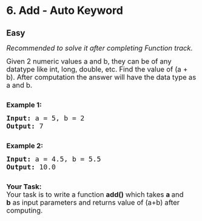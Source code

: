 # 6. Add - Auto Keyword
## Easy 
<div class="problem-statement">
                <p></p><p><em><span style="font-size:18px">Recommended to solve it after completing Function track.</span></em></p>

<p><span style="font-size:18px">Given 2 numeric values a&nbsp;and b, they can be of any datatype like int, long, double, etc. Find the value of (a + b). After computation the answer will have the data type as a and b.</span></p>

<p><br>
<span style="font-size:18px"><strong>Example 1:</strong></span></p>

<pre><span style="font-size:18px"><strong>Input:</strong> a = 5, b = 2
<strong>Output:</strong> 7</span></pre>

<p><br>
<span style="font-size:18px"><strong>Example 2:</strong></span></p>

<pre><span style="font-size:18px"><strong>Input:</strong> a = 4.5, b = 5.5
<strong>Output:</strong> 10.0
</span></pre>

<p><br>
<span style="font-size:18px"><strong>Your Task:</strong><br>
Your task is to write a&nbsp;function <strong>add()</strong> which takes <strong>a&nbsp;</strong>and <strong>b</strong>&nbsp;as input parameters and returns value&nbsp;of (a+b)&nbsp;after computing.&nbsp;</span></p>
 <p></p>
            </div>
